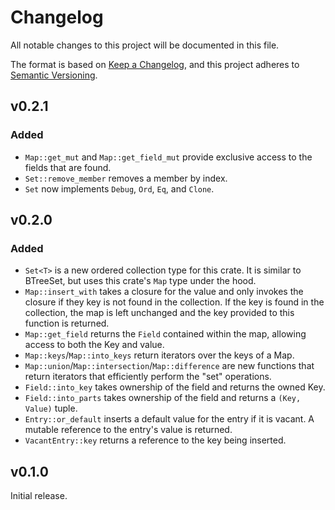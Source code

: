 <!-- markdownlint-disable MD024 -->
# Changelog

All notable changes to this project will be documented in this file.

The format is based on [Keep a Changelog](https://keepachangelog.com/en/1.0.0/),
and this project adheres to [Semantic Versioning](https://semver.org/spec/v2.0.0.html).

## v0.2.1

### Added

- `Map::get_mut` and `Map::get_field_mut` provide exclusive access to the fields
  that are found.
- `Set::remove_member` removes a member by index.
- `Set` now implements `Debug`, `Ord`, `Eq`, and `Clone`.

## v0.2.0

### Added

- `Set<T>` is a new ordered collection type for this crate. It is similar to
  BTreeSet, but uses this crate's `Map` type under the hood.
- `Map::insert_with` takes a closure for the value and only invokes the closure
  if they key is not found in the collection. If the key is found in the
  collection, the map is left unchanged and the key provided to this function is
  returned.
- `Map::get_field` returns the `Field` contained within the map, allowing access
  to both the Key and value.
- `Map::keys`/`Map::into_keys` return iterators over the keys of a Map.
- `Map::union`/`Map::intersection`/`Map::difference` are new functions that
  return iterators that efficiently perform the "set" operations.
- `Field::into_key` takes ownership of the field and returns the owned Key.
- `Field::into_parts` takes ownership of the field and returns a `(Key, Value)`
  tuple.
- `Entry::or_default` inserts a default value for the entry if it is vacant. A
  mutable reference to the entry's value is returned.
- `VacantEntry::key` returns a reference to the key being inserted.

## v0.1.0

Initial release.
